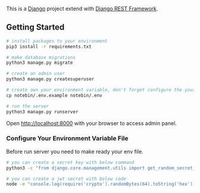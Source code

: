 This is a [Django](https://www.djangoproject.com/) project extend with [Django REST Framework](https://www.django-rest-framework.org/).

## Getting Started

```bash
# install packages to your environment
pip3 install -r requirements.txt

# make database migrations
python3 manage.py migrate

# create an admin user
python3 manage.py createsuperuser

# create own your environment variable, don't forget configure the your env file
cp notebin/.env.example notebin/.env

# run the server
python3 manage.py runserver
```

Open [http://localhost:8000](http://localhost:8000/admin) with your browser to access admin panel.


### Configure Your Environment Variable File

Before run server you need to make ready your env file.

```bash
# you can create a secret key with below command
python3 -c "from django.core.management.utils import get_random_secret_key; print(get_random_secret_key())"

# you can create a jwt secret with below code
node -e "console.log(require('crypto').randomBytes(64).toString('hex'))"
```